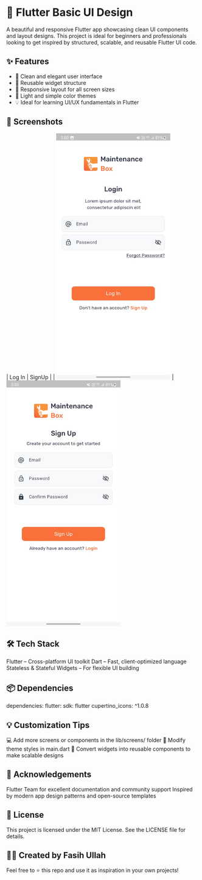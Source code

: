 # 🎨 Flutter Basic UI Design

A beautiful and responsive Flutter app showcasing clean UI components and layout designs. This project is ideal for beginners and professionals looking to get inspired by structured, scalable, and reusable Flutter UI code.

## ✨ Features
- 🚀 Clean and elegant user interface
- 🧩 Reusable widget structure
- 📱 Responsive layout for all screen sizes
- 🌙 Light and simple color themes
- 💡 Ideal for learning UI/UX fundamentals in Flutter

## 📸 Screenshots

| Log In | SignUp |
| <img src="lib/screen_shots/Screenshot_20250625_150351.jpg" width="300"/> | <img src="lib/screen_shots/Screenshot_20250625_150341.jpg" width="300"/> 

## 🛠️ Tech Stack
Flutter – Cross-platform UI toolkit
Dart – Fast, client-optimized language
Stateless & Stateful Widgets – For flexible UI building

## 📦 Dependencies
dependencies:
  flutter:
    sdk: flutter
  cupertino_icons: ^1.0.8

## 💡 Customization Tips
💻 Add more screens or components in the lib/screens/ folder
🎨 Modify theme styles in main.dart
🧱 Convert widgets into reusable components to make scalable designs

## 🙌 Acknowledgements
Flutter Team for excellent documentation and community support
Inspired by modern app design patterns and open-source templates

## 📄 License
This project is licensed under the MIT License.
See the LICENSE file for details.

## 👨‍💻 Created by Fasih Ullah
Feel free to ⭐ this repo and use it as inspiration in your own projects!
